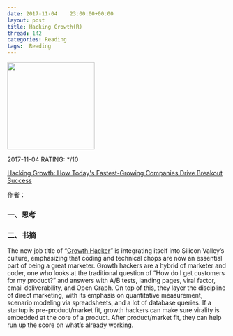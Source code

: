 ```yaml
---
date: 2017-11-04    23:00:00+00:00
layout: post
title: Hacking Growth(R)
thread: 142
categories: Reading
tags:  Reading
---
```




<img src="https://images-cn.ssl-images-amazon.com/images/I/51jQCLAk9SL.jpg" width="200" />



2017-11-04 RATING:  */10



[Hacking Growth: How Today's Fastest-Growing Companies Drive Breakout Success](https://www.amazon.com/Hacking-Growth-Fastest-Growing-Companies-Breakout/dp/045149721X)



作者：

### 一、思考





### 二、书摘



The new job title of “[Growth Hacker](http://startup-marketing.com/where-are-all-the-growth-hackers/)” is integrating itself into Silicon Valley’s culture, emphasizing that coding and technical chops are now an essential part of being a great marketer. Growth hackers are a hybrid of marketer and coder, one who looks at the traditional question of “How do I get customers for my product?” and answers with A/B tests, landing pages, viral factor, email deliverability, and Open Graph. On top of this, they layer the discipline of direct marketing, with its emphasis on quantitative measurement, scenario modeling via spreadsheets, and a lot of database queries. If a startup is pre-product/market fit, growth hackers can make sure virality is embedded at the core of a product. After product/market fit, they can help run up the score on what’s already working.



















































































